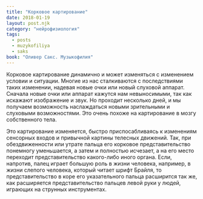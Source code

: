```yaml
---
title: "Корковое картирование"
date: 2018-01-19
layout: post.njk
category: "нейрофизиология"
tags:
  - posts
  - muzykofiliya
  - saks
book: "Оливер Сакс. Музыкофилия"
---
```


Корковое картирование динамично и может изменяться с изменением условии и ситуации. Многие из нас сталкиваются с последствиями таких изменении, надевая новые очки или новый слуховой аппарат. Сначала новые очки или аппарат кажутся нам невыносимыми, так как искажают изображение и звук. Но проходит несколько дней, и мы получаем возможность наслаждаться новыми зрительными и слуховыми возможностями. Это очень похоже на картирование в мозгу собственного тела.

Это картирование изменяется, быстро приспосабливаясь к изменениям сенсорных входов и привычной картины телесных движений. Так, при обездвиженности или утрате пальца его корковое представительство понемногу уменьшается, а затем и полностью исчезает, а на его место переходит представительство какого-либо иного органа. Если, напротив, палец играет большую роль в жизни человека, например, в жизни слепого человека, который читает шрифт Брайля, то представительство в коре его указательного пальца расширится так же, как расширяется представительство пальцев левой руки у людей, играющих на струнных инструментах.
